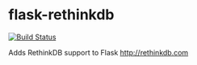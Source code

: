 flask-rethinkdb
===============

[![Build Status](https://travis-ci.org/linkyndy/flask-rethinkdb.png)](https://travis-ci.org/linkyndy/flask-rethinkdb)

Adds RethinkDB support to Flask http://rethinkdb.com
